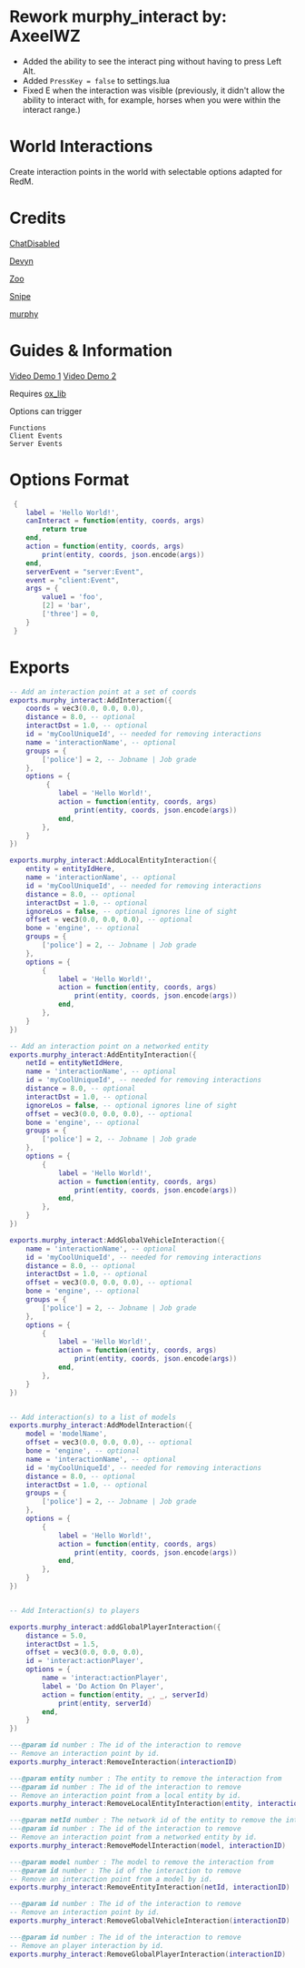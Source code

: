 # Rework murphy_interact by: AxeelWZ
- Added the ability to see the interact ping without having to press Left Alt.
- Added ```PressKey = false``` to settings.lua
- Fixed E when the interaction was visible (previously, it didn't allow the ability to interact with, for example, horses when you were within the interact range.)

# World Interactions
Create interaction points in the world with selectable options adapted for RedM.

# Credits
[ChatDisabled](https://github.com/Chatdisabled)

[Devyn](https://github.com/darktrovx)

[Zoo](https://github.com/FjamZoo)

[Snipe](https://github.com/pushkart2)

[murphy]([https://github.com/pushkart2](https://github.com/levraimurphy))

# Guides & Information

[Video Demo 1](https://youtu.be/dQ7Pdq1pdHQ)
[Video Demo 2](https://youtu.be/9ZLK0kl2k94)

Requires [ox_lib](https://github.com/overextended/ox_lib)

Options can trigger
```
Functions
Client Events
Server Events
```

# Options Format

```lua
 {
    label = 'Hello World!',
    canInteract = function(entity, coords, args)
        return true
    end,
    action = function(entity, coords, args)
        print(entity, coords, json.encode(args))
    end,
    serverEvent = "server:Event",
    event = "client:Event",
    args = {
        value1 = 'foo',
        [2] = 'bar',
        ['three'] = 0,
    }
 }

```

# Exports
```lua
-- Add an interaction point at a set of coords
exports.murphy_interact:AddInteraction({
    coords = vec3(0.0, 0.0, 0.0),
    distance = 8.0, -- optional
    interactDst = 1.0, -- optional
    id = 'myCoolUniqueId', -- needed for removing interactions
    name = 'interactionName', -- optional
    groups = {
        ['police'] = 2, -- Jobname | Job grade
    },
    options = {
         {
            label = 'Hello World!',
            action = function(entity, coords, args)
                print(entity, coords, json.encode(args))
            end,
        },
    }
})

exports.murphy_interact:AddLocalEntityInteraction({
    entity = entityIdHere,
    name = 'interactionName', -- optional
    id = 'myCoolUniqueId', -- needed for removing interactions
    distance = 8.0, -- optional
    interactDst = 1.0, -- optional
    ignoreLos = false, -- optional ignores line of sight
    offset = vec3(0.0, 0.0, 0.0), -- optional
    bone = 'engine', -- optional
    groups = {
        ['police'] = 2, -- Jobname | Job grade
    },
    options = {
        {
            label = 'Hello World!',
            action = function(entity, coords, args)
                print(entity, coords, json.encode(args))
            end,
        },
    }
})

-- Add an interaction point on a networked entity
exports.murphy_interact:AddEntityInteraction({
    netId = entityNetIdHere,
    name = 'interactionName', -- optional
    id = 'myCoolUniqueId', -- needed for removing interactions
    distance = 8.0, -- optional
    interactDst = 1.0, -- optional
    ignoreLos = false, -- optional ignores line of sight
    offset = vec3(0.0, 0.0, 0.0), -- optional
    bone = 'engine', -- optional
    groups = {
        ['police'] = 2, -- Jobname | Job grade
    },
    options = {
        {
            label = 'Hello World!',
            action = function(entity, coords, args)
                print(entity, coords, json.encode(args))
            end,
        },
    }
})

exports.murphy_interact:AddGlobalVehicleInteraction({
    name = 'interactionName', -- optional
    id = 'myCoolUniqueId', -- needed for removing interactions
    distance = 8.0, -- optional
    interactDst = 1.0, -- optional
    offset = vec3(0.0, 0.0, 0.0), -- optional
    bone = 'engine', -- optional
    groups = {
        ['police'] = 2, -- Jobname | Job grade
    },
    options = {
        {
            label = 'Hello World!',
            action = function(entity, coords, args)
                print(entity, coords, json.encode(args))
            end,
        },
    }
})


-- Add interaction(s) to a list of models
exports.murphy_interact:AddModelInteraction({
    model = 'modelName',
    offset = vec3(0.0, 0.0, 0.0), -- optional
    bone = 'engine', -- optional
    name = 'interactionName', -- optional
    id = 'myCoolUniqueId', -- needed for removing interactions
    distance = 8.0, -- optional
    interactDst = 1.0, -- optional
    groups = {
        ['police'] = 2, -- Jobname | Job grade
    },
    options = {
        {
            label = 'Hello World!',
            action = function(entity, coords, args)
                print(entity, coords, json.encode(args))
            end,
        },
    }
})


-- Add Interaction(s) to players

exports.murphy_interact:addGlobalPlayerInteraction({
    distance = 5.0,
    interactDst = 1.5,
    offset = vec3(0.0, 0.0, 0.0),
    id = 'interact:actionPlayer',
    options = {
        name = 'interact:actionPlayer',
        label = 'Do Action On Player',
        action = function(entity, _, _, serverId)
            print(entity, serverId)
        end,
    }
})

---@param id number : The id of the interaction to remove
-- Remove an interaction point by id.
exports.murphy_interact:RemoveInteraction(interactionID)

---@param entity number : The entity to remove the interaction from
---@param id number : The id of the interaction to remove
-- Remove an interaction point from a local entity by id.
exports.murphy_interact:RemoveLocalEntityInteraction(entity, interactionID)

---@param netId number : The network id of the entity to remove the interaction from
---@param id number : The id of the interaction to remove
-- Remove an interaction point from a networked entity by id.
exports.murphy_interact:RemoveModelInteraction(model, interactionID)

---@param model number : The model to remove the interaction from
---@param id number : The id of the interaction to remove
-- Remove an interaction point from a model by id.
exports.murphy_interact:RemoveEntityInteraction(netId, interactionID)

---@param id number : The id of the interaction to remove
-- Remove an interaction point by id.
exports.murphy_interact:RemoveGlobalVehicleInteraction(interactionID)

---@param id number : The id of the interaction to remove
-- Remove an player interaction by id.
exports.murphy_interact:RemoveGlobalPlayerInteraction(interactionID)
```
